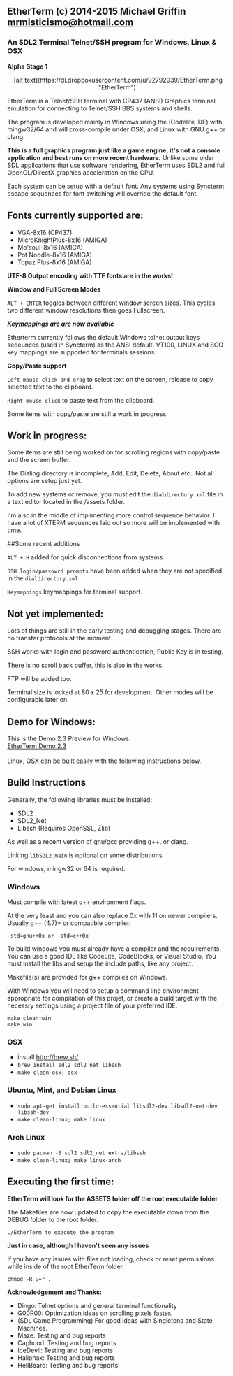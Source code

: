 ## EtherTerm (c) 2014-2015 Michael Griffin <mrmisticismo@hotmail.com>
### An SDL2 Terminal Telnet/SSH program for Windows, Linux & OSX

**Alpha Stage 1**

<center>
![alt text](https://dl.dropboxusercontent.com/u/92792939/EtherTerm.png "EtherTerm")
</center>

EtherTerm is a Telnet/SSH terminal with CP437 (ANSI) Graphics terminal
emulation for connecting to Telnet/SSH BBS systems and shells.

The program is developed mainly in Windows using the (Codelite IDE) with
mingw32/64 and will cross-compile under OSX, and Linux with GNU g++ or clang.

**This is a full graphics program just like a game engine, it's not a
console application and best runs on more recent hardware.** Unlike some
older SDL applications that use software rendering, EtherTerm uses SDL2
and full OpenGL/DirectX graphics acceleration on the GPU.

Each system can be setup with a default font.  Any systems using Syncterm
escape sequences for font switching will override the default font.

## Fonts currently supported are:

+ VGA-8x16             (CP437)
+ MicroKnightPlus-8x16 (AMIGA)
+ Mo'soul-8x16         (AMIGA)
+ Pot Noodle-8x16      (AMIGA)
+ Topaz Plus-8x16      (AMIGA)

**UTF-8 Output encoding with TTF fonts are in the works!**

**Window and Full Screen Modes**

```ALT + ENTER``` toggles between different window screen sizes.
This cycles two different window resolutions then goes Fullscreen.

***Keymappings are are now available***

Etherterm currently follows the default Windows telnet output keys seqeunces (used in Syncterm) 
as the ANSI default. VT100, LINUX and SCO key mappings are supported for terminals sessions.

**Copy/Paste support**

```Left mouse click and drag``` to select text on the screen, release to copy selected text to the clipboard.

```Right mouse click``` to paste text from the clipboard.

Some items with copy/paste are still a work in progress.

## Work in progress:

Some items are still being worked on for scrolling regions with copy/paste and the screen buffer.

The Dialing directory is incomplete, Add, Edit, Delete, About etc..
Not all options are setup just yet.

To add new systems or remove, you must edit the ```dialdirectory.xml``` file
in a text editor located in the /assets folder.

I'm also in the middle of implimenting more control sequence behavior.
I have a lot of XTERM sequences laid out so more will be implemented with time.

##Some recent additions

```ALT + H``` added for quick disconnections from systems.

```SSH login/passowrd prompts``` have been added when they are not specified in the ```dialdirectory.xml```

```Keymappings``` keymappings for terminal support.

## Not yet implemented:

Lots of things are still in the early testing and debugging stages.
There are no transfer protocols at the moment.

SSH works with login and password authentication, Public Key is in testing.

There is no scroll back buffer, this is also in the works.

FTP will be added too.

Terminal size is locked at 80 x 25 for development.
Other modes will be configurable later on.

## Demo for Windows:

This is the Demo 2.3 Preview for Windows.
<br/>
<a href = 'https://dl.dropboxusercontent.com/u/92792939/EtherTerm%20Demo2.3.zip'>EtherTerm Demo 2.3</a>
<br/>
<br/>
Linux, OSX can be built easily with the following instructions below.

## Build Instructions

Generally, the following libraries must be installed:

- SDL2
- SDL2_Net
- Libssh (Requires OpenSSL, Zlib)

As well as a recent version of gnu/gcc providing g++, or clang.

Linking ```libSDL2_main``` is optional on some distributions.

For windows, mingw32 or 64 is required.

### Windows

Must compile with latest c++ environment flags.

At the very least and you can also replace 0x with 11 on
newer compilers. Usually g++ (4.7)+ or compatible compiler.

```
-std=gnu++0x or -std=c++0x
```

To build windows you must already have a compiler and the requirements.
You can use a good IDE like CodeLite, CodeBlocks, or Visual Studio.
You must install the libs and setup the include paths, like any project.

Makefile(s) are provided for g++ compiles on Windows.

With Windows you will need to setup a command line environment appropriate
for compilation of this projet, or create a build target with the necessry
settings using a project file of your preferred IDE.

```
make clean-win
make win
```

### OSX

- install http://brew.sh/
- ``brew install sdl2 sdl2_net libssh``
- ``make clean-osx; osx``

### Ubuntu, Mint, and Debian Linux

- ``sudo apt-get install build-essential libsdl2-dev libsdl2-net-dev libssh-dev``
- ``make clean-linux; make linux``

### Arch Linux

- ``sudo pacman -S sdl2 sdl2_net extra/libssh``
- ``make clean-linux; make linux-arch``

## Executing the first time:

**EtherTerm will look for the ASSETS folder off the root executable folder**

The Makefiles are now updated to copy the executable down from the DEBUG folder to the root folder.

```./EtherTerm to execute the program```

**Just in case, although I haven't seen any issues**

If you have any issues with files not loading, check or reset permissions while inside of the root EtherTerm folder.

``chmod -R u+r .``

**Acknowledgement and Thanks:**
+ Dingo:  Telnet options and general terminal functionality
+ G00R00: Optimization ideas on scrolling pixels faster.
+ (SDL Game Programming) For good ideas with Singletons and State Machines.
+ Maze: Testing and bug reports
+ Caphood: Testing and bug reports
+ IceDevil: Testing and bug reports
+ Haliphax: Testing and bug reports
+ HellBeard: Testing and bug reports
